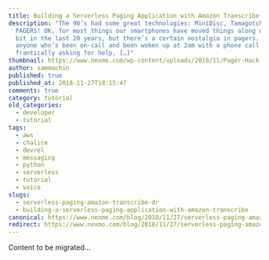 ```yaml
---
title: Building a Serverless Paging Application with Amazon Transcribe
description: "The 90’s had some great technologies: MiniDisc, Tamagotchi, and
  PAGERS! OK, for most things our smartphones have moved things along quite a
  bit in the last 20 years, but there’s a certain nostalgia in pagers. And as
  anyone who’s been on-call and been woken up at 2am with a phone call
  frantically asking for help, […]"
thumbnail: https://www.nexmo.com/wp-content/uploads/2018/11/Pager-Hack-the-Planet.png
author: sammachin
published: true
published_at: 2018-11-27T18:15:47
comments: true
category: tutorial
old_categories:
  - developer
  - tutorial
tags:
  - aws
  - chalice
  - devrel
  - messaging
  - python
  - serverless
  - tutorial
  - voice
slugs:
  - serverless-paging-amazon-transcribe-dr
  - building-a-serverless-paging-application-with-amazon-transcribe
canonical: https://www.nexmo.com/blog/2018/11/27/serverless-paging-amazon-transcribe-dr
redirect: https://www.nexmo.com/blog/2018/11/27/serverless-paging-amazon-transcribe-dr
---
```

Content to be migrated...
